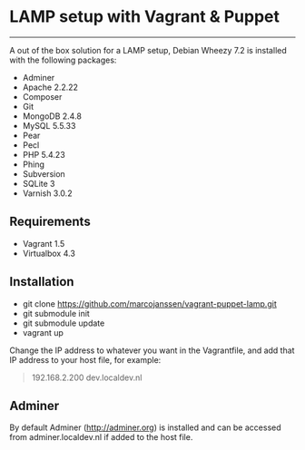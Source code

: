 # LAMP setup with Vagrant & Puppet #

----------

A out of the box solution for a LAMP setup, Debian Wheezy 7.2 is installed with the following packages:

- Adminer
- Apache 2.2.22
- Composer
- Git
- MongoDB 2.4.8
- MySQL 5.5.33
- Pear
- Pecl
- PHP 5.4.23
- Phing
- Subversion
- SQLite 3
- Varnish 3.0.2

## Requirements ##

- Vagrant 1.5
- Virtualbox 4.3

## Installation ##

- git clone https://github.com/marcojanssen/vagrant-puppet-lamp.git
- git submodule init
- git submodule update
- vagrant up

Change the IP address to whatever you want in the Vagrantfile, and add that IP address to your host file, for example:

> 192.168.2.200 dev.localdev.nl

## Adminer ##

By default Adminer (http://adminer.org) is installed and can be accessed from adminer.localdev.nl if added to the host file.